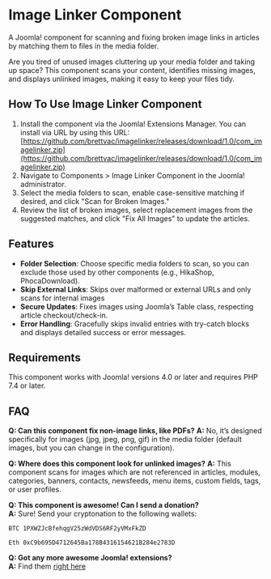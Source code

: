 # Image Linker Component
A Joomla! component for scanning and fixing broken image links in articles by matching them to files in the media folder.

Are you tired of unused images cluttering up your media folder and taking up space? This component scans your content, identifies missing images, and displays unlinked images, making it easy to keep your files tidy.

## How To Use Image Linker Component
1. Install the component via the Joomla! Extensions Manager. You can install via URL by using this URL: [https://github.com/brettvac/imagelinker/releases/download/1.0/com_imagelinker.zip](https://github.com/brettvac/imagelinker/releases/download/1.0/com_imagelinker.zip)
2. Navigate to Components > Image Linker Component in the Joomla! administrator.
3. Select the media folders to scan, enable case-sensitive matching if desired, and click "Scan for Broken Images."
4. Review the list of broken images, select replacement images from the suggested matches, and click "Fix All Images" to update the articles.

## Features
- **Folder Selection**: Choose specific media folders to scan, so you can exclude those used by other components (e.g., HikaShop, PhocaDownload).
- **Skip External Links**: Skips over malformed or external URLs and only scans for internal images
- **Secure Updates**: Fixes images using Joomla’s Table class, respecting article checkout/check-in.
- **Error Handling**: Gracefully skips invalid entries with try-catch blocks and displays detailed success or error messages.

## Requirements
This component works with Joomla! versions 4.0 or later and requires PHP 7.4 or later.

## FAQ
**Q: Can this component fix non-image links, like PDFs?**
**A:** No, it’s designed specifically for images (jpg, jpeg, png, gif) in the media folder (default images, but you can change in the configuration).

**Q: Where does this component look for unlinked images?**
**A:** This component scans for images which are not referenced in articles, modules, categories, banners, contacts, newsfeeds, menu items, custom fields, tags, or user profiles.

**Q: This component is awesome! Can I send a donation?**  
**A:** Sure! Send your cryptonation to the following wallets:

`BTC 1PXWZJcBfehqgV25zWdVDS6RF2yVMxFkZD`

`Eth 0xC9b695D4712645Ba178B4316154621B284e2783D`

**Q: Got any more awesome Joomla! extensions?**  
**A:** Find them [right here](https://naftee.com)
